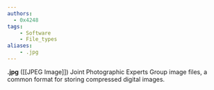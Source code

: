 ```yaml
---
authors:
  - 0x4248
tags:
    - Software
    - File_types
aliases:
    - .jpg
---
```

**.jpg** ([[JPEG Image]]) Joint Photographic Experts Group image files, a common format for storing compressed digital images.
